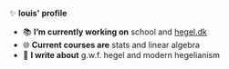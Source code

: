 ✨ **louis' profile**

- 📚 **I’m currently working on** school and [hegel.dk](https://hegel.dk/)
- 🌐 **Current courses are** stats and linear algebra
- 🔮 **I write about** g.w.f. hegel and modern hegelianism
